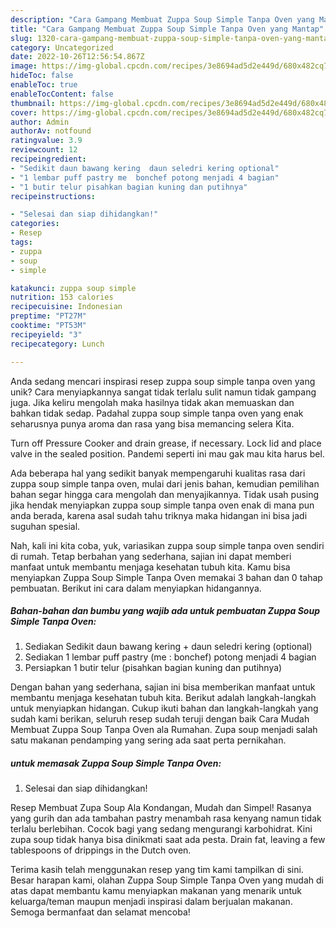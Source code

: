 ```yaml
---
description: "Cara Gampang Membuat Zuppa Soup Simple Tanpa Oven yang Mantap"
title: "Cara Gampang Membuat Zuppa Soup Simple Tanpa Oven yang Mantap"
slug: 1320-cara-gampang-membuat-zuppa-soup-simple-tanpa-oven-yang-mantap
category: Uncategorized
date: 2022-10-26T12:56:54.867Z
image: https://img-global.cpcdn.com/recipes/3e8694ad5d2e449d/680x482cq70/zuppa-soup-simple-tanpa-oven-foto-resep-utama.jpg
hideToc: false
enableToc: true
enableTocContent: false
thumbnail: https://img-global.cpcdn.com/recipes/3e8694ad5d2e449d/680x482cq70/zuppa-soup-simple-tanpa-oven-foto-resep-utama.jpg
cover: https://img-global.cpcdn.com/recipes/3e8694ad5d2e449d/680x482cq70/zuppa-soup-simple-tanpa-oven-foto-resep-utama.jpg
author: Admin
authorAv: notfound
ratingvalue: 3.9
reviewcount: 12
recipeingredient:
- "Sedikit daun bawang kering  daun seledri kering optional"
- "1 lembar puff pastry me  bonchef potong menjadi 4 bagian"
- "1 butir telur pisahkan bagian kuning dan putihnya"
recipeinstructions:

- "Selesai dan siap dihidangkan!"
categories:
- Resep
tags:
- zuppa
- soup
- simple

katakunci: zuppa soup simple 
nutrition: 153 calories
recipecuisine: Indonesian
preptime: "PT27M"
cooktime: "PT53M"
recipeyield: "3"
recipecategory: Lunch

---
```





Anda sedang mencari inspirasi resep zuppa soup simple tanpa oven yang unik? Cara menyiapkannya sangat tidak terlalu sulit namun tidak gampang juga. Jika keliru mengolah maka hasilnya tidak akan memuaskan dan bahkan tidak sedap. Padahal zuppa soup simple tanpa oven yang enak seharusnya punya aroma dan rasa yang bisa memancing selera Kita.





Turn off Pressure Cooker and drain grease, if necessary. Lock lid and place valve in the sealed position. Pandemi seperti ini mau gak mau kita harus bel.

Ada beberapa hal yang sedikit banyak mempengaruhi kualitas rasa dari zuppa soup simple tanpa oven, mulai dari jenis bahan, kemudian pemilihan bahan segar hingga cara mengolah dan menyajikannya. Tidak usah pusing jika hendak menyiapkan zuppa soup simple tanpa oven enak di mana pun anda berada, karena asal sudah tahu triknya maka hidangan ini bisa jadi suguhan spesial.






Nah, kali ini kita coba, yuk, variasikan zuppa soup simple tanpa oven sendiri di rumah. Tetap berbahan yang sederhana, sajian ini dapat memberi manfaat untuk membantu menjaga kesehatan tubuh kita. Kamu bisa menyiapkan Zuppa Soup Simple Tanpa Oven memakai 3 bahan dan 0 tahap pembuatan. Berikut ini cara dalam menyiapkan hidangannya.

<!--inarticleads1-->

##### Bahan-bahan dan bumbu yang wajib ada untuk pembuatan Zuppa Soup Simple Tanpa Oven:

1. Sediakan Sedikit daun bawang kering + daun seledri kering (optional)
1. Sediakan 1 lembar puff pastry (me : bonchef) potong menjadi 4 bagian
1. Persiapkan 1 butir telur (pisahkan bagian kuning dan putihnya)


Dengan bahan yang sederhana, sajian ini bisa memberikan manfaat untuk membantu menjaga kesehatan tubuh kita. Berikut adalah langkah-langkah untuk menyiapkan hidangan. Cukup ikuti bahan dan langkah-langkah yang sudah kami berikan, seluruh resep sudah teruji dengan baik Cara Mudah Membuat Zuppa Soup Tanpa Oven ala Rumahan. Zupa soup menjadi salah satu makanan pendamping yang sering ada saat perta pernikahan. 

<!--inarticleads2-->

#####  untuk memasak Zuppa Soup Simple Tanpa Oven:


1. Selesai dan siap dihidangkan!

Resep Membuat Zupa Soup Ala Kondangan, Mudah dan Simpel! Rasanya yang gurih dan ada tambahan pastry menambah rasa kenyang namun tidak terlalu berlebihan. Cocok bagi yang sedang mengurangi karbohidrat. Kini zupa soup tidak hanya bisa dinikmati saat ada pesta. Drain fat, leaving a few tablespoons of drippings in the Dutch oven. 

Terima kasih telah menggunakan resep yang tim kami tampilkan di sini. Besar harapan kami, olahan Zuppa Soup Simple Tanpa Oven yang mudah di atas dapat membantu kamu menyiapkan makanan yang menarik untuk keluarga/teman maupun menjadi inspirasi dalam berjualan makanan. Semoga bermanfaat dan selamat mencoba!
